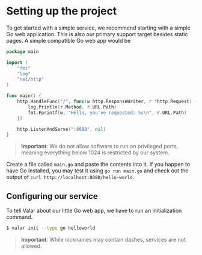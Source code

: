 # Setting up the project

To get started with a simple service, we recommend starting with a simple Go web application. This is also our primary support target
besides static pages. A simple compatible Go web app would be

```go
package main

import (
    "fmt"
    "log"
    "net/http"
)

func main() {
    http.HandleFunc("/", func(w http.ResponseWriter, r *http.Request) {
        log.Println(r.Method, r.URL.Path)
        fmt.Fprintf(w, "Hello, you've requested: %s\n", r.URL.Path)
    })

    http.ListenAndServe(":8080", nil)
}
```

> **Important**: We do not allow software to run on privileged ports, meaning everything below 1024 is restricted by our system.

Create a file called `main.go` and paste the contents into it. If you happen to have Go installed, you may test it using `go run main.go` and check out the output of `curl http://localhost:8080/hello-world`.

## Configuring our service

To tell Valar about our little Go web app, we have to run an initialization command.

```bash
$ valar init --type go helloworld
```

> **Important**: While nicknames may contain dashes, services are not allowed.
